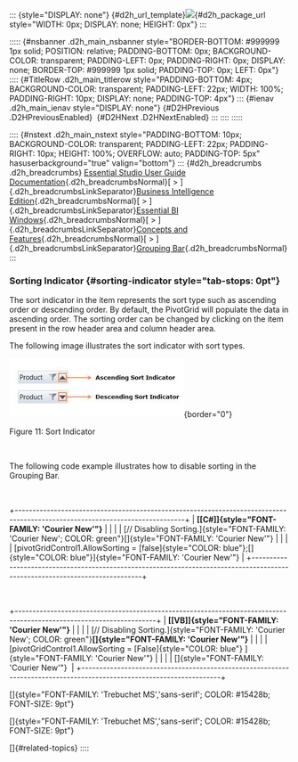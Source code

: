 ::: {style="DISPLAY: none"}
[](ms-xhelp:///?Id=d2h_url_template){#d2h_url_template}![](!package_url!){#d2h_package_url style="WIDTH: 0px; DISPLAY: none; HEIGHT: 0px"}
:::

::::: {#nsbanner .d2h_main_nsbanner style="BORDER-BOTTOM: #999999 1px solid; POSITION: relative; PADDING-BOTTOM: 0px; BACKGROUND-COLOR: transparent; PADDING-LEFT: 0px; PADDING-RIGHT: 0px; DISPLAY: none; BORDER-TOP: #999999 1px solid; PADDING-TOP: 0px; LEFT: 0px"}
:::: {#TitleRow .d2h_main_titlerow style="PADDING-BOTTOM: 4px; BACKGROUND-COLOR: transparent; PADDING-LEFT: 22px; WIDTH: 100%; PADDING-RIGHT: 10px; DISPLAY: none; PADDING-TOP: 4px"}
::: {#ienav .d2h_main_ienav style="DISPLAY: none"}
[](ms-xhelp:///?Id=0dff534d-111a-456e-b205-19ae1f2401c6){#D2HPrevious .D2HPreviousEnabled}  [](ms-xhelp:///?Id=cf357881-9a22-4448-911b-cb04327a0076){#D2HNext .D2HNextEnabled}
:::
::::
:::::

:::: {#nstext .d2h_main_nstext style="PADDING-BOTTOM: 10px; BACKGROUND-COLOR: transparent; PADDING-LEFT: 22px; PADDING-RIGHT: 10px; HEIGHT: 100%; OVERFLOW: auto; PADDING-TOP: 5px" hasuserbackground="true" valign="bottom"}
::: {#d2h_breadcrumbs .d2h_breadcrumbs}
[Essential Studio User Guide Documentation](ms-xhelp:///?Id=12457748-09e3-4d74-a240-8e049cedf030){.d2h_breadcrumbsNormal}[ \> ]{.d2h_breadcrumbsLinkSeparator}[Business Intelligence Edition](ms-xhelp:///?Id=fdf33dd8-62b2-47b9-ad7b-fc50e590bca5){.d2h_breadcrumbsNormal}[ \> ]{.d2h_breadcrumbsLinkSeparator}[Essential BI Windows](ms-xhelp:///?Id=af2b5ead-c104-4cdd-b5e2-2b2aee61afe3){.d2h_breadcrumbsNormal}[ \> ]{.d2h_breadcrumbsLinkSeparator}[Concepts and Features](ms-xhelp:///?Id=4c7c53bf-fd09-4600-aaf4-4f09cc0f9359){.d2h_breadcrumbsNormal}[ \> ]{.d2h_breadcrumbsLinkSeparator}[Grouping Bar](ms-xhelp:///?Id=907ed9d1-673d-427d-8e31-331e488d04ab){.d2h_breadcrumbsNormal}
:::

### Sorting Indicator {#sorting-indicator style="tab-stops: 0pt"}

The sort indicator in the item represents the sort type such as ascending order or descending order. By default, the PivotGrid will populate the data in ascending order. The sorting order can be changed by clicking on the item present in the row header area and column header area.

The following image illustrates the sort indicator with sort types.

![Description: C:\\Users\\dwarageshmb\\Desktop\\Vol 4 Docs\\Images\\Sort.png](ImagesExt/image112_13.jpg){border="0"}

Figure 11: Sort Indicator

 

The following code example illustrates how to disable sorting in the Grouping Bar.

 

+-----------------------------------------------------------------------------------------------------------------------------+
| **[\[C#\]]{style="FONT-FAMILY: 'Courier New'"}**                                                                            |
|                                                                                                                             |
| [// Disabling Sorting.]{style="FONT-FAMILY: 'Courier New'; COLOR: green"}[]{style="FONT-FAMILY: 'Courier New'"}             |
|                                                                                                                             |
| [pivotGridControl1.AllowSorting = [false]{style="COLOR: blue"};[]{style="COLOR: blue"}]{style="FONT-FAMILY: 'Courier New'"} |
+-----------------------------------------------------------------------------------------------------------------------------+

 

+---------------------------------------------------------------------------------------------------------------------+
| **[\[VB\]]{style="FONT-FAMILY: 'Courier New'"}**                                                                    |
|                                                                                                                     |
| [// Disabling Sorting.]{style="FONT-FAMILY: 'Courier New'; COLOR: green"}**[]{style="FONT-FAMILY: 'Courier New'"}** |
|                                                                                                                     |
| [pivotGridControl1.AllowSorting = [False]{style="COLOR: blue"} ]{style="FONT-FAMILY: 'Courier New'"}                |
|                                                                                                                     |
| []{style="FONT-FAMILY: 'Courier New'"}                                                                              |
+---------------------------------------------------------------------------------------------------------------------+

[]{style="FONT-FAMILY: 'Trebuchet MS','sans-serif'; COLOR: #15428b; FONT-SIZE: 9pt"} 

[]{style="FONT-FAMILY: 'Trebuchet MS','sans-serif'; COLOR: #15428b; FONT-SIZE: 9pt"} 

[]{#related-topics}
::::
